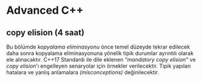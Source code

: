 # Advanced C++

## copy elision (4 saat)
Bu bölümde _kopyalama eliminasyonu_ önce temel düzeyde tekrar edilecek daha sonra kopyalama eliminasyonuna yönelik tipik durumlar ayrıntılı olarak ele alınacaktır. C++17 Standardı ile dile eklenen _"mandatory copy elision"_ ve  _copy elision_'ı engelleyen senaryolar için örnekler verilecektir. Tipik yapılan hatalara ve yanlış anlamalara _(misconceptions)_ değinilecektir.


